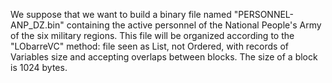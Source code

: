 We suppose that we want to build a binary file named "PERSONNEL-ANP_DZ.bin" containing the
active personnel of the National People's Army of the six military regions. This file will
be organized according to the "LObarreVC" method: file seen as List, not Ordered, with
records of Variables size and accepting overlaps between blocks. The size of a block
is 1024 bytes.